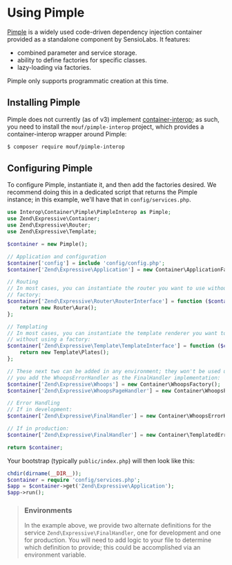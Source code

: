 # Using Pimple

[Pimple](http://pimple.sensiolabs.org/) is a widely used code-driven dependency
injection container provided as a standalone component by SensioLabs. It
features:

- combined parameter and service storage.
- ability to define factories for specific classes.
- lazy-loading via factories.

Pimple only supports programmatic creation at this time.

## Installing Pimple

Pimple does not currently (as of v3) implement
[container-interop](https://github.com/container-interop/container-interop); as
such, you need to install the `mouf/pimple-interop` project, which provides a
container-interop wrapper around Pimple:

```bash
$ composer require mouf/pimple-interop
```

## Configuring Pimple

To configure Pimple, instantiate it, and then add the factories desired. We
recommend doing this in a dedicated script that returns the Pimple instance; in
this example, we'll have that in `config/services.php`.

```php
use Interop\Container\Pimple\PimpleInterop as Pimple;
use Zend\Expressive\Container;
use Zend\Expressive\Router;
use Zend\Expressive\Template;

$container = new Pimple();

// Application and configuration
$container['config'] = include 'config/config.php';
$container['Zend\Expressive\Application'] = new Container\ApplicationFactory;

// Routing
// In most cases, you can instantiate the router you want to use without using a
// factory:
$container['Zend\Expressive\Router\RouterInterface'] = function ($container) {
    return new Router\Aura();
};

// Templating
// In most cases, you can instantiate the template renderer you want to use
// without using a factory:
$container['Zend\Expressive\Template\TemplateInterface'] = function ($container) {
    return new Template\Plates();
};

// These next two can be added in any environment; they won't be used unless
// you add the WhoopsErrorHandler as the FinalHandler implementation:
$container['Zend\Expressive\Whoops'] = new Container\WhoopsFactory();
$container['Zend\Expressive\WhoopsPageHandler'] = new Container\WhoopsPageHandlerFactory();

// Error Handling
// If in development:
$container['Zend\Expressive\FinalHandler'] = new Container\WhoopsErrorHandlerFactory();

// If in production:
$container['Zend\Expressive\FinalHandler'] = new Container\TemplatedErrorHandlerFactory();

return $container;
```

Your bootstrap (typically `public/index.php`) will then look like this:

```php
chdir(dirname(__DIR__));
$container = require 'config/services.php';
$app = $container->get('Zend\Expressive\Application');
$app->run();
```

> ### Environments
> 
> In the example above, we provide two alternate definitions for the service
> `Zend\Expressive\FinalHandler`, one for development and one for production.
> You will need to add logic to your file to determine which definition to
> provide; this could be accomplished via an environment variable.
